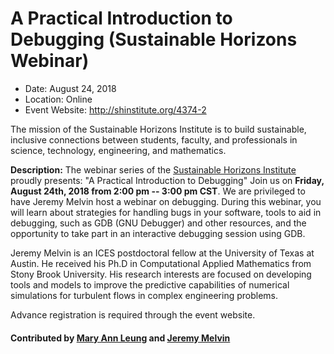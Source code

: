
# A Practical Introduction to Debugging (Sustainable Horizons Webinar)

- Date: August 24, 2018
- Location: Online
- Event Website: http://shinstitute.org/4374-2

The mission of the Sustainable Horizons Institute is to build sustainable, inclusive connections between students, faculty, and professionals in science, technology, engineering, and mathematics.  

**Description:**  The webinar series of the [Sustainable Horizons Institute](http://shinstitute.org/) proudly presents: "A Practical Introduction to Debugging" Join us on **Friday, August 24th, 2018 from 2:00 pm -- 3:00 pm CST**. We are privileged to have Jeremy Melvin host a webinar on debugging. During this webinar, you will learn about strategies for handling bugs in your software, tools to aid in debugging, such as GDB (GNU Debugger) and other resources, and the opportunity to take part in an interactive debugging session using GDB. 

Jeremy Melvin is an ICES postdoctoral fellow at the University of Texas at Austin. He received his Ph.D in Computational Applied Mathematics from Stony Brook University. His research interests are focused on developing tools and models to improve the predictive capabilities of numerical simulations for turbulent flows in complex engineering problems.

Advance registration is required through the event website.

#### Contributed by [Mary Ann Leung](https://github.com/shinstitute "Mary Ann Leung GitHub Profile") and [Jeremy Melvin](https://github.com/jamelvin "Jeremy Melvin GitHub Profile") 

<!---
Publish: yes
RSS update: 2018-08-20
Categories: reliability
Topics: debugging
Tags: webinar
Level: 2
Prerequisites: default
Aggregate: none
--->
